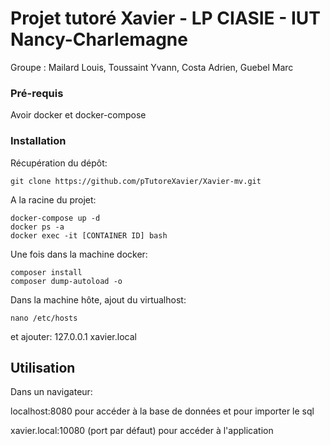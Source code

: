 # Projet tutoré Xavier - LP CIASIE - IUT Nancy-Charlemagne
Groupe : Mailard Louis, Toussaint Yvann, Costa Adrien, Guebel Marc

### Pré-requis

Avoir docker et docker-compose

### Installation

Récupération du dépôt:
```
git clone https://github.com/pTutoreXavier/Xavier-mv.git
```

A la racine du projet:
```
docker-compose up -d
docker ps -a
docker exec -it [CONTAINER ID] bash
```

Une fois dans la machine docker:
```
composer install
composer dump-autoload -o
```

Dans la machine hôte, ajout du virtualhost:
```
nano /etc/hosts
```
et ajouter: 127.0.0.1 xavier.local

## Utilisation

Dans un navigateur:

localhost:8080 pour accéder à la base de données et pour importer le sql

xavier.local:10080 (port par défaut) pour accéder à l'application
